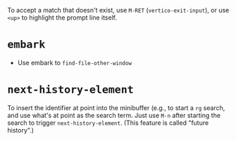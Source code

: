 To accept a match that doesn't exist, use `M-RET` (`vertico-exit-input`), or use `<up>` to highlight the prompt line itself.

# `embark`

- Use embark to `find-file-other-window`

# `next-history-element`

To insert the identifier at point into the minibuffer (e.g., to start a `rg` search, and use what's at point as the search term. Just use `M-n` after starting the search to trigger `next-history-element`. (This feature is called "future history".)
